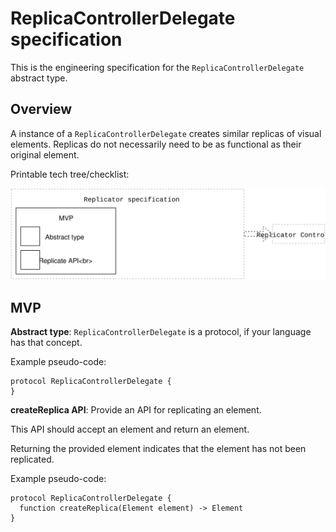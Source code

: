 # ReplicaControllerDelegate specification

This is the engineering specification for the `ReplicaControllerDelegate` abstract type.

## Overview

A instance of a `ReplicaControllerDelegate` creates similar replicas of visual elements. Replicas do not necessarily need to be as functional as their original element.

Printable tech tree/checklist:

![](../_assets/ReplicatorTechTree.svg)

## MVP

**Abstract type**: `ReplicaControllerDelegate` is a protocol, if your language has that concept.

Example pseudo-code:

    protocol ReplicaControllerDelegate {
    }

**createReplica API**: Provide an API for replicating an element.

This API should accept an element and return an element.

Returning the provided element indicates that the element has not been replicated.

Example pseudo-code:

    protocol ReplicaControllerDelegate {
      function createReplica(Element element) -> Element
    }

